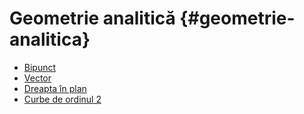 # Geometrie analitică {#geometrie-analitica}

- [Bipunct](./bipunct.md)
- [Vector](./vector.md)
- [Dreapta în plan](./dreapta-in-plan.md)
- [Curbe de ordinul 2](./curbe/index.md)
